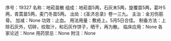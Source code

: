 序号：19327
名称：地菘苗散
组成：地菘苗5两，石灰末5两，旋覆苗5两，葛叶5两，青蒿苗5两，麦门冬苗5两。
出处：《圣济总录》卷一三九。
主治：金刃伤筋骨。
加减：None
功效：止血。
用法用量：敷疮上。5月5日合佳。
制备方法：上除石灰外，切碎，绞取汁，和石灰作饼子，晒干，再为散。
临床应用：None
各家论述：None
用药禁忌：None
附注：None
